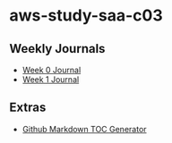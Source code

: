 # aws-study-saa-c03

## Weekly Journals 
- [Week 0 Journal](journal/week0.md)
- [Week 1 Journal](journal/week1.md)
## Extras
- [Github Markdown TOC Generator](https://ecotrust-canada.github.io/markdown-toc/)